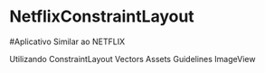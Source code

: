 # NetflixConstraintLayout

#Aplicativo Similar ao NETFLIX

Utilizando ConstraintLayout
Vectors Assets
Guidelines
ImageView

